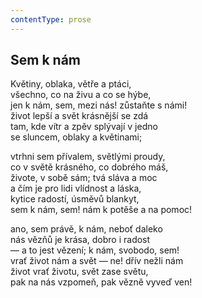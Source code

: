 ```yaml
---
contentType: prose
---
```


## Sem k nám

Květiny, oblaka, větře a ptáci,  
všechno, co na živu a co se hýbe,  
jen k nám, sem, mezi nás! zůstaňte s námi!  
život lepší a svět krásnější se zdá  
tam, kde vítr a zpěv splývají v jedno  
se sluncem, oblaky a květinami;

vtrhni sem přívalem, světlými proudy,  
co v světě krásného, co dobrého máš,  
živote, v sobě sám; tvá sláva a moc  
a čím je pro lidi vlídnost a láska,  
kytice radostí, úsměvů blankyt,  
sem k nám, sem! nám k potěše a na pomoc!

ano, sem právě, k nám, neboť daleko  
nás vězňů je krása, dobro i radost  
— a to jest vězení; k nám, svobodo, sem!  
vrať život nám a svět — ne! dřív nežli nám  
život vrať životu, svět zase světu,  
pak na nás vzpomeň, pak vězně vyveď ven!
